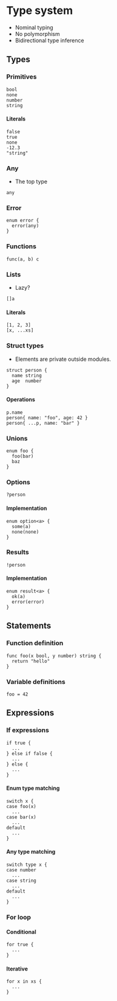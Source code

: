 # Type system

- Nominal typing
- No polymorphism
- Bidirectional type inference

## Types

### Primitives

```
bool
none
number
string
```

#### Literals

```
false
true
none
-12.3
"string"
```

### Any

- The top type

```
any
```

### Error

```
enum error {
  error(any)
}
```

### Functions

```
func(a, b) c
```

### Lists

- Lazy?

```
[]a
```

#### Literals

```
[1, 2, 3]
[x, ...xs]
```

### Struct types

- Elements are private outside modules.

```
struct person {
  name string
  age  number
}
```

#### Operations

```
p.name
person{ name: "foo", age: 42 }
person{ ...p, name: "bar" }
```

### Unions

```
enum foo {
  foo(bar)
  baz
}
```

### Options

```
?person
```

#### Implementation

```
enum option<a> {
  some(a)
  none(none)
}
```

### Results

```
!person
```

#### Implementation

```
enum result<a> {
  ok(a)
  error(error)
}
```

## Statements

### Function definition

```
func foo(x bool, y number) string {
  return "hello"
}
```

### Variable definitions

```
foo = 42
```

## Expressions

### If expressions

```
if true {
  ...
} else if false {
  ...
} else {
  ...
}
```

#### Enum type matching

```
switch x {
case foo(x)
  ...
case bar(x)
  ...
default
  ...
}
```

#### Any type matching

```
switch type x {
case number
  ...
case string
  ...
default
  ...
}
```

### For loop

#### Conditional

```
for true {
  ...
}
```

#### Iterative

```
for x in xs {
  ...
}
```
